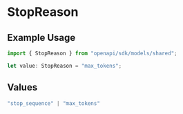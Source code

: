 # StopReason

## Example Usage

```typescript
import { StopReason } from "openapi/sdk/models/shared";

let value: StopReason = "max_tokens";
```

## Values

```typescript
"stop_sequence" | "max_tokens"
```